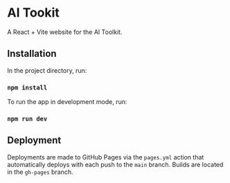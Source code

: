 # AI Tookit
A React + Vite website for the AI Toolkit.

## Installation

In the project directory, run:

### `npm install`

To run the app in development mode, run:

### `npm run dev`

## Deployment

Deployments are made to GitHub Pages via the `pages.yml` action that automatically deploys with each push to the `main` branch. Builds are located in the `gh-pages` branch.